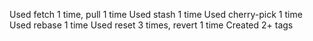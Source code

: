  Used fetch 1 time, pull 1 time
 Used stash 1 time
 Used cherry-pick 1 time
 Used rebase 1 time
 Used reset 3 times, revert 1 time
 Created 2+ tags
 